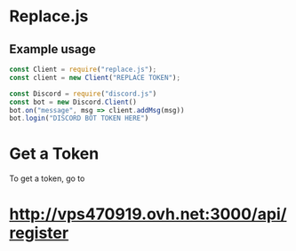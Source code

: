 # Replace.js

## Example usage
```js
const Client = require("replace.js");
const client = new Client("REPLACE TOKEN");

const Discord = require("discord.js")
const bot = new Discord.Client()
bot.on("message", msg => client.addMsg(msg))
bot.login("DISCORD BOT TOKEN HERE")

```

# Get a Token
To get a token, go to 
# http://vps470919.ovh.net:3000/api/register
